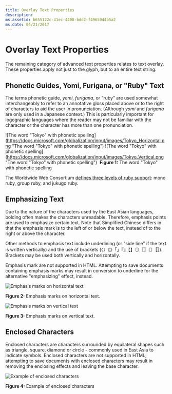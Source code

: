 ```yaml
---
title: Overlay Text Properties
description: 
ms.assetid: b655122c-41ec-4408-bdd2-f4965044b5a2
ms.date: 04/21/2017
---
```

# Overlay Text Properties

The remaining category of advanced text properties relates to text overlay. These properties apply not just to the glyph, but to an entire text string.

## Phonetic Guides, Yomi, Furigana, or "Ruby" Text

The terms phonetic guide, *yomi*, *furigana*, or “ruby” are used somewhat interchangeably to refer to an annotative gloss placed above or to the right of characters to aid the user in pronunciation. (Although *yomi* and *furigana* are only used in a Japanese context.) This is particularly important for logographic languages where the reader may not be familiar with the character or the character has more than one pronunciation.

![The word "Tokyo" with phonetic spelling](https://docs.microsoft.com/globalization/input/images/Tokyo_Horizontal.png "The word "Tokyo" with phonetic spelling") ![The word "Tokyo" with phonetic spelling](https://docs.microsoft.com/globalization/input/images/Tokyo_Vertical.png "The word "Tokyo" with phonetic spelling") 
**Figure 1:** The word "Tokyo" with phonetic spelling

The Worldwide Web Consortium [defines three levels of ruby support](https://www.w3.org/TR/jlreq/): mono ruby, group ruby, and jukugo ruby.

## Emphasizing Text

Due to the nature of the characters used by the East Asian languages, bolding often makes the characters unreadable. Therefore, emphasis points are used to emphasize certain text. Note that Simplified Chinese differs in that the emphasis mark is to the left of or below the text, instead of to the right or above the character.

Other methods to emphasis text include underlining (or "side line" if the text is written vertically) and the use of brackets (〈〉《》「」『』【】〔〕〖〗〘〙〚〛). Brackets may be used both vertically and horizontally.

Emphasis mark are not supported in HTML. Attempting to save documents containing emphasis marks may result in conversion to underline for the alternative "emphasizing" effect, instead.

![Emphasis marks on horizontal text](https://docs.microsoft.com/globalization/input/images/Emphasis_Marks_Horizontal.png "Emphasis marks on horizontal text") 

**Figure 2:** Emphasis marks on horizontal text.

![Emphasis marks on vertical text](https://docs.microsoft.com/globalization/input/images/Emphasis_Marks_Vertical.png "Emphasis marks on vertical text") 

**Figure 3:** Emphasis marks on vertical text.

## Enclosed Characters

Enclosed characters are characters surrounded by equilateral shapes such as triangle, square, diamond or circle - commonly used in East Asia to indicate symbols. Enclosed characters are not supported in HTML; attempting to save documents with enclosed characters may result in removing the enclosing effects and leaving the base character.

![Example of enclosed characters](https://i-msdn.sec.s-msft.com/dynimg/IC868531.jpg "Example of enclosed characters") 

**Figure 4:** Example of enclosed characters
